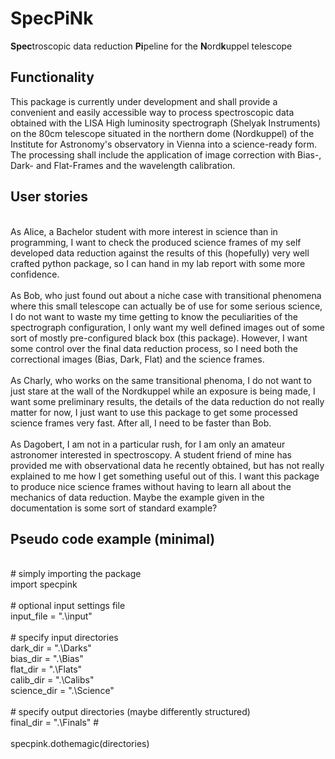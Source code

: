 # SpecPiNk

**Spec**troscopic data reduction **Pi**peline for the **N**ord**k**uppel telescope

## Functionality
This package is currently under development and shall provide a convenient and easily accessible way to process
spectroscopic data obtained with the LISA High luminosity spectrograph (Shelyak Instruments) on the 80cm telescope
situated in the northern dome (Nordkuppel) of the Institute for Astronomy's observatory in Vienna into a science-ready form.
\
The processing shall include the application of image correction with Bias-, Dark- and Flat-Frames and the wavelength
calibration.

## User stories
\
As Alice, a Bachelor student with more interest in science than in programming, I want to check the produced science
frames of my self developed data reduction against the results of this (hopefully) very well crafted python package,
so I can hand in my lab report with some more confidence.
\
\
As Bob, who just found out about a niche case with transitional phenomena where this small telescope can actually be of
use for some serious science, I do not want to waste my time getting to know the peculiarities of the spectrograph
configuration, I only want my well defined images out of some sort of mostly pre-configured black box (this package).
However, I want some control over the final data reduction process, so I need both the correctional images (Bias, Dark,
Flat) and the science frames.
\
\
As Charly, who works on the same transitional phenoma, I do not want to just stare at the wall of the Nordkuppel while
an exposure is being made, I want some preliminary results, the details of the data reduction do not really
matter for now, I just want to use this package to get some processed science frames very fast. After all, I need to be faster than Bob.
\
\
As Dagobert, I am not in a particular rush, for I am only an amateur astronomer interested in spectroscopy. A student
friend of mine has provided me with observational data he recently obtained, but has not really explained to me how I
get something useful out of this. I want this package to produce nice science frames without having to learn all about
the mechanics of data reduction. Maybe the example given in the documentation is some sort of standard example?

## Pseudo code example (minimal)
\
\# simply importing the package
\
import specpink 
\
\
\# optional input settings file
\
input_file = ".\input" 
\
\
\# specify input directories
\
dark_dir = ".\Darks"
\
bias_dir = ".\Bias"
\
flat_dir = ".\Flats"
\
calib_dir = ".\Calibs"
\
science_dir = ".\Science"
\
\
\# specify output directories (maybe differently structured)
\
final_dir = ".\Finals" #
\
\
specpink.dothemagic(directories)
